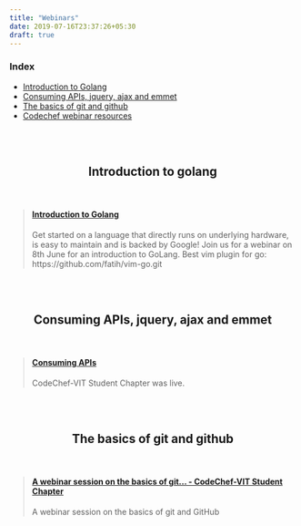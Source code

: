 ```yaml
---
title: "Webinars"
date: 2019-07-16T23:37:26+05:30
draft: true
---
```



### Index

* [Introduction to Golang](#go)
* [Consuming APIs, jquery, ajax and emmet](#apis)
* [The basics of git and github](#git)
* [Codechef webinar resources](https://github.com/CodeChefVIT/webinars)


<br>
<br>

<h2 align="center" id="go"> Introduction to golang</h2>

<br>

<blockquote class="embedly-card" data-card-theme="dark"><h4><a href="https://www.youtube.com/watch?v=-ukJKwqo2Q4">Introduction to Golang</a></h4><p>Get started on a language that directly runs on underlying hardware, is easy to maintain and is backed by Google! Join us for a webinar on 8th June for an introduction to GoLang. Best vim plugin for go: https://github.com/fatih/vim-go.git</p></blockquote>
<script async src="//cdn.embedly.com/widgets/platform.js" charset="UTF-8"></script>

<br>
<br>


<h2 align="center" id="apis">Consuming APIs, jquery, ajax and emmet</h2>

<br>

<blockquote class="embedly-card" data-card-theme="dark"><h4><a href="https://www.facebook.com/codechefvit/videos/270778887096934/">Consuming APIs</a></h4><p>CodeChef-VIT Student Chapter was live.</p></blockquote>
<script async src="//cdn.embedly.com/widgets/platform.js" charset="UTF-8"></script>

<br>
<br>

<h2 align="center" id="git">The basics of git and github</h2>

<br>

<blockquote class="embedly-card" data-card-theme="dark"><h4><a href="https://www.facebook.com/codechefvit/videos/1011390399066124/">A webinar session on the basics of git... - CodeChef-VIT Student Chapter</a></h4><p>A webinar session on the basics of git and GitHub</p></blockquote>
<script async src="//cdn.embedly.com/widgets/platform.js" charset="UTF-8"></script>
